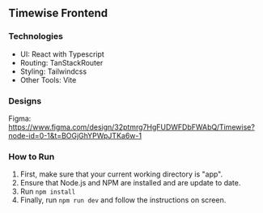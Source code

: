 ## Timewise Frontend

### Technologies

- UI: React with Typescript
- Routing: TanStackRouter
- Styling: Tailwindcss
- Other Tools: Vite

### Designs

Figma: https://www.figma.com/design/32ptmrg7HgFUDWFDbFWAbQ/Timewise?node-id=0-1&t=BOGjGhYPWpJTKa6w-1

### How to Run
1. First, make sure that your current working directory is "app".
2. Ensure that Node.js and NPM are installed and are update to date.
3. Run `npm install`
4. Finally, run `npm run dev` and follow the instructions on screen.
